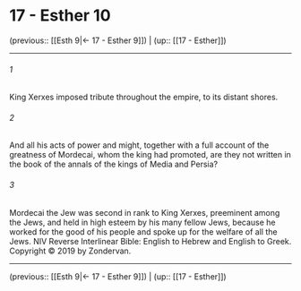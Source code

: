 # 17 - Esther 10

(previous:: [[Esth 9|← 17 - Esther 9]]) | (up:: [[17 - Esther]])

***


###### 1 
King Xerxes imposed tribute throughout the empire, to its distant shores. 

###### 2 
And all his acts of power and might, together with a full account of the greatness of Mordecai, whom the king had promoted, are they not written in the book of the annals of the kings of Media and Persia? 

###### 3 
Mordecai the Jew was second in rank to King Xerxes, preeminent among the Jews, and held in high esteem by his many fellow Jews, because he worked for the good of his people and spoke up for the welfare of all the Jews. NIV Reverse Interlinear Bible: English to Hebrew and English to Greek. Copyright © 2019 by Zondervan.

***

(previous:: [[Esth 9|← 17 - Esther 9]]) | (up:: [[17 - Esther]])
